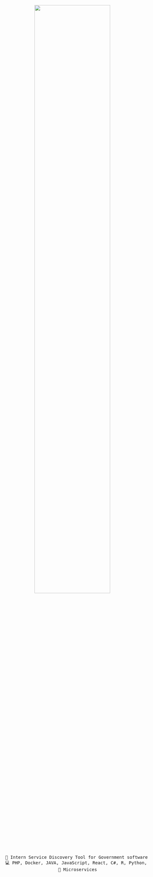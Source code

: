 <div align="center">
<img src="https://readme-typing-svg.demolab.com/?font=roboto&weight=500&duration=1000&pause=800&color=FFFFFF&background=FFFFFF00&multiline=true&width=435&lines=Hi!+Welcome+to+my+Github+page!" width=70% />
<br><br>
<pre>
    💼 Intern Service Discovery Tool for Government software 
    💻 PHP, Docker, JAVA, JavaScript, React, C#, R, Python, .NET, TALL Stack, Laravel
    📖 Microservices
</pre>
<br><br>
</div>
